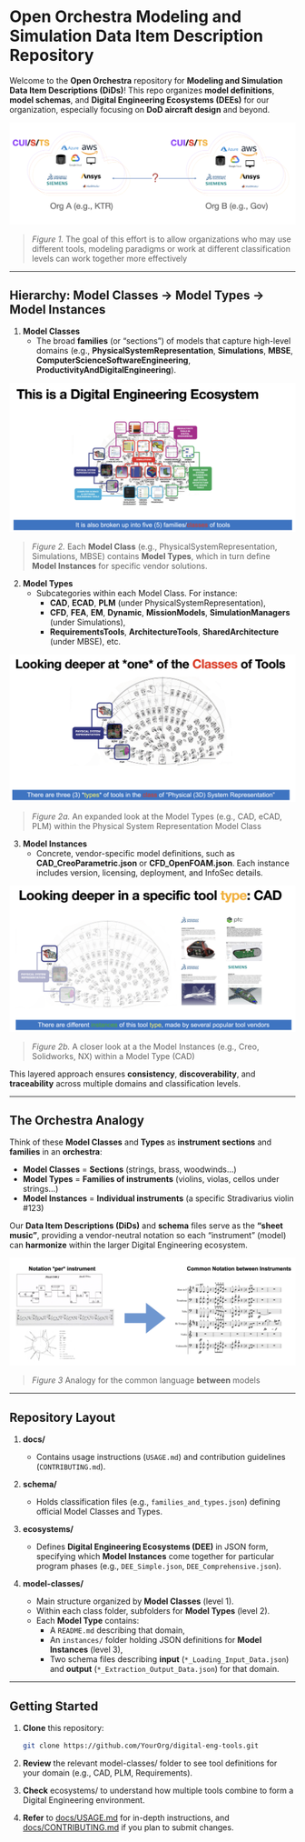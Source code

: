 # Open Orchestra Modeling and Simulation Data Item Description Repository

Welcome to the **Open Orchestra** repository for **Modeling and Simulation Data Item Descriptions (DiDs)**! This repo organizes **model definitions**, **model schemas**, and **Digital Engineering Ecosystems (DEEs)** for our organization, especially focusing on **DoD aircraft design** and beyond.

![IDE_to_IDE_Connection](images/IDE_to_IDE_Connection.png)
> *Figure 1.* The goal of this effort is to allow organizations who may use different tools, modeling paradigms or work at different classification levels can work together more effectively


---

## Hierarchy: Model Classes → Model Types → Model Instances

1. **Model Classes**  
   - The broad **families** (or “sections”) of models that capture high-level domains (e.g., **PhysicalSystemRepresentation**, **Simulations**, **MBSE**, **ComputerScienceSoftwareEngineering**, **ProductivityAndDigitalEngineering**).

![Model Classes and Types Diagram](images/Tool_Class.png)
> *Figure 2.* Each **Model Class** (e.g., PhysicalSystemRepresentation, Simulations, MBSE) contains **Model Types**, which in turn define **Model Instances** for specific vendor solutions.



2. **Model Types**  
   - Subcategories within each Model Class. For instance:
     - **CAD**, **ECAD**, **PLM** (under PhysicalSystemRepresentation),
     - **CFD**, **FEA**, **EM**, **Dynamic**, **MissionModels**, **SimulationManagers** (under Simulations),
     - **RequirementsTools**, **ArchitectureTools**, **SharedArchitecture** (under MBSE), etc.
    
  ![Additional Model Types Diagram](images/Tool_Type.png)
   > *Figure 2a.* An expanded look at the Model Types (e.g., CAD, eCAD, PLM) within the Physical System Representation Model Class 


3. **Model Instances**  
   - Concrete, vendor-specific model definitions, such as **CAD_CreoParametric.json** or **CFD_OpenFOAM.json**. Each instance includes version, licensing, deployment, and InfoSec details.

 ![Model Instance Detail](images/Tool_Instance.png)
   > *Figure 2b.* A closer look at a the Model Instances (e.g., Creo, Solidworks, NX) within a Model Type (CAD)


This layered approach ensures **consistency**, **discoverability**, and **traceability** across multiple domains and classification levels.

---

## The Orchestra Analogy

Think of these **Model Classes** and **Types** as **instrument sections** and **families** in an **orchestra**:

- **Model Classes** = **Sections** (strings, brass, woodwinds…)  
- **Model Types** = **Families of instruments** (violins, violas, cellos under strings…)  
- **Model Instances** = **Individual instruments** (a specific Stradivarius violin #123)

Our **Data Item Descriptions (DiDs)** and **schema** files serve as the **“sheet music”**, providing a vendor-neutral notation so each “instrument” (model) can **harmonize** within the larger Digital Engineering ecosystem.

 ![Musical_Notes](images/Musical_Notes.png)
   > *Figure 3* Analogy for the common language **between** models

---

## Repository Layout

1. **docs/**  
   - Contains usage instructions (`USAGE.md`) and contribution guidelines (`CONTRIBUTING.md`).

2. **schema/**  
   - Holds classification files (e.g., `families_and_types.json`) defining official Model Classes and Types.

3. **ecosystems/**  
   - Defines **Digital Engineering Ecosystems (DEE)** in JSON form, specifying which **Model Instances** come together for particular program phases (e.g., `DEE_Simple.json`, `DEE_Comprehensive.json`).

4. **model-classes/**  
   - Main structure organized by **Model Classes** (level 1).  
   - Within each class folder, subfolders for **Model Types** (level 2).  
   - Each **Model Type** contains:
     - A `README.md` describing that domain,
     - An `instances/` folder holding JSON definitions for **Model Instances** (level 3),
     - Two schema files describing **input** (`*_Loading_Input_Data.json`) and **output** (`*_Extraction_Output_Data.json`) for that domain.

---
## Getting Started

1. **Clone** this repository:
   ```bash
   git clone https://github.com/YourOrg/digital-eng-tools.git

2.  **Review** the relevant model-classes/ folder to see tool definitions for your domain (e.g., CAD, PLM, Requirements).

3.  **Check** ecosystems/ to understand how multiple tools combine to form a Digital Engineering environment.

4.  **Refer** to [docs/USAGE.md](docs/USAGE.md) for in-depth instructions, and [docs/CONTRIBUTING.md](docs/CONTRIBUTING.md) if you plan to submit changes.
